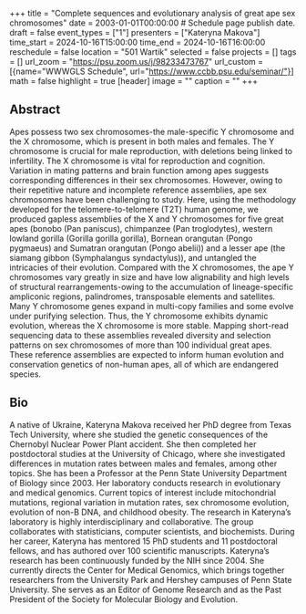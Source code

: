 +++
title = "Complete sequences and evolutionary analysis of great ape sex chromosomes"
date = 2003-01-01T00:00:00  # Schedule page publish date.
draft = false
event_types = ["1"]
presenters = ["Kateryna Makova"]
time_start = 2024-10-16T15:00:00
time_end = 2024-10-16T16:00:00
reschedule = false
location = "501 Wartik"
selected = false
projects = []
tags = []
url_zoom = "https://psu.zoom.us/j/98233473767"
url_custom = [{name="WWWGLS Schedule", url="https://www.ccbb.psu.edu/seminar/"}]
math = false
highlight = true
[header]
image = ""
caption = ""
+++

## Abstract
Apes possess two sex chromosomes-the male-specific Y chromosome and the X chromosome, which is present in both males and females. The Y chromosome is crucial for male reproduction, with deletions being linked to infertility. The X chromosome is vital for reproduction and cognition. Variation in mating patterns and brain function among apes suggests corresponding differences in their sex chromosomes. However, owing to their repetitive nature and incomplete reference assemblies, ape sex chromosomes have been challenging to study. Here, using the methodology developed for the telomere-to-telomere (T2T) human genome, we produced gapless assemblies of the X and Y chromosomes for five great apes (bonobo (Pan paniscus), chimpanzee (Pan troglodytes), western lowland gorilla (Gorilla gorilla gorilla), Bornean orangutan (Pongo pygmaeus) and Sumatran orangutan (Pongo abelii)) and a lesser ape (the siamang gibbon (Symphalangus syndactylus)), and untangled the intricacies of their evolution. Compared with the X chromosomes, the ape Y chromosomes vary greatly in size and have low alignability and high levels of structural rearrangements-owing to the accumulation of lineage-specific ampliconic regions, palindromes, transposable elements and satellites. Many Y chromosome genes expand in multi-copy families and some evolve under purifying selection. Thus, the Y chromosome exhibits dynamic evolution, whereas the X chromosome is more stable. Mapping short-read sequencing data to these assemblies revealed diversity and selection patterns on sex chromosomes of more than 100 individual great apes. These reference assemblies are expected to inform human evolution and conservation genetics of non-human apes, all of which are endangered species.


## Bio
A native of Ukraine, Kateryna Makova received her PhD degree from Texas Tech University, where she studied the genetic consequences of the Chernobyl Nuclear Power Plant accident. She then completed her postdoctoral studies at the University of Chicago, where she investigated differences in mutation rates between males and females, among other topics. She has been a Professor at the Penn State University Department of Biology since 2003. Her laboratory conducts research in evolutionary and medical genomics. Current topics of interest include mitochondrial mutations, regional variation in mutation rates, sex chromosome evolution, evolution of non-B DNA, and childhood obesity. The research in Kateryna’s laboratory is highly interdisciplinary and collaborative. The group collaborates with statisticians, computer scientists, and biochemists. During her career, Kateryna has mentored 15 PhD students and 11 postdoctoral fellows, and has authored over 100 scientific manuscripts. Kateryna’s research has been continuously funded by the NIH since 2004. She currently directs the Center for Medical Genomics, which brings together researchers from the University Park and Hershey campuses of Penn State University. She serves as an Editor of Genome Research and as the Past President of the Society for Molecular Biology and Evolution.
